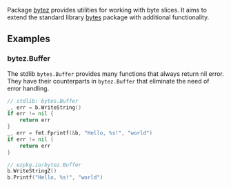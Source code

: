 Package [bytez](https://pkg.go.dev/ezpkg.io/bytez) provides utilities for working with byte slices. It aims to extend the standard library [bytes](https://pkg.go.dev/bytes) package with additional functionality.

## Examples

### bytez.Buffer

The stdlib `bytes.Buffer` provides many functions that always return nil error. They have their counterparts in `bytez.Buffer` that eliminate the need of error handling.

```go
// stdlib: bytes.Buffer
_, err = b.WriteString()
if err != nil {
	return err
}
_, err = fmt.Fprintf(&b, "Hello, %s!", "world")
if err != nil {
	return err
}

// ezpkg.io/bytez.Buffer
b.WriteStringZ()
b.Printf("Hello, %s!", "world")
```
